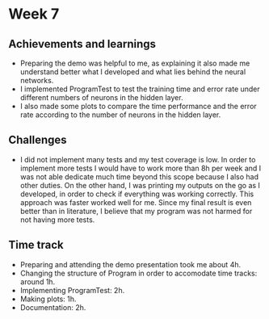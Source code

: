 # Week 7
## Achievements and learnings
- Preparing the demo was helpful to me, as explaining it also made me understand better what I developed and what lies behind the neural networks.
- I implemented ProgramTest to test the training time and error rate under different numbers of neurons in the hidden layer.
- I also made some plots to compare the time performance and the error rate according to the number of neurons in the hidden layer.


## Challenges
- I did not implement many tests and my test coverage is low. In order to implement more tests I would have to work more than 8h per week and I was not able dedicate much time beyond this scope because I also had other duties. On the other hand, I was printing my outputs on the go as I developed, in order to check if everything was working correctly. This approach was faster worked well for me. Since my final result is even better than in literature, I believe that my program was not harmed for not having more tests.

## Time track
- Preparing and attending the demo presentation took me about 4h.
- Changing the structure of Program in order to accomodate time tracks: around 1h.
- Implementing ProgramTest: 2h.
- Making plots: 1h.
- Documentation: 2h.
